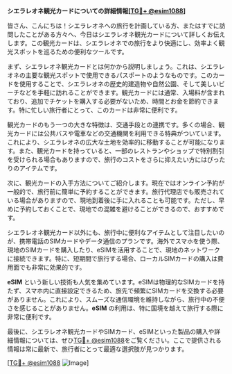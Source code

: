 **シエラレオネ観光カードについての詳細情報[[TG💪+ @esim1088](https://t.me/s/esim1088)]**

皆さん、こんにちは！シエラレオネへの旅行を計画している方、またはすでに訪問したことがある方々へ、今日はシエラレオネ観光カードについて詳しくお伝えします。この観光カードは、シエラレオネでの旅行をより快適にし、効率よく観光スポットを巡るための便利なツールです。

まず、シエラレオネ観光カードとは何かから説明しましょう。これは、シエラレオネの主要な観光スポットで使用できるパスポートのようなものです。このカードを使用することで、シエラレオネの歴史的建造物や自然公園、そして美しいビーチなどを手軽に訪れることができます。観光カードには通常、入場料が含まれており、追加でチケットを購入する必要がないため、時間とお金を節約できます。特に忙しい旅行者にとって、このカードは非常に便利です。

観光カードのもう一つの大きな特徴は、交通手段との連携です。多くの場合、観光カードには公共バスや電車などの交通機関を利用できる特典がついています。これにより、シエラレオネの広大な土地を効率的に移動することが可能になります。また、観光カードを持っていると、一部のレストランやショップで特別割引を受けられる場合もありますので、旅行のコストをさらに抑えたい方にはぴったりのアイテムです。

次に、観光カードの入手方法についてご紹介します。現在ではオンライン予約が一般的で、旅行前に簡単に予約することができます。旅行代理店でも販売されている場合がありますので、現地到着後に手に入れることも可能です。ただし、早めに予約しておくことで、現地での混雑を避けることができるので、おすすめです。

シエラレオネ観光カード以外にも、旅行中に便利なアイテムとして注目したいのが、携帯電話のSIMカードやデータ通信のプランです。海外でスマホを使う際、現地のSIMカードを購入したり、eSIMを活用することで、現地のネットワークに接続できます。特に、短期間で旅行する場合、ローカルSIMカードの購入は費用面でも非常に効果的です。

**eSIM** という新しい技術も人気を集めています。eSIMは物理的なSIMカードを持たず、スマホ内に直接設定できるため、旅先で頻繁にSIMカードを交換する必要がありません。これにより、スムーズな通信環境を維持しながら、旅行中の不便さを感じることがありません。**eSIM** の利用は、特に国境を越えて旅行する際に非常に便利です。

最後に、シエラレオネ観光カードやSIMカード、eSIMといった製品の購入や詳細情報については、ぜひ[TG💪+ @esim1088](https://t.me/s/esim1088)をご覧ください。ここで提供される情報は常に最新で、旅行者にとって最適な選択肢が見つかります。

[[TG💪+ @esim1088](https://t.me/s/esim1088) ![Image](https://i.postimg.cc/Y0z9fWf4/image.png)]